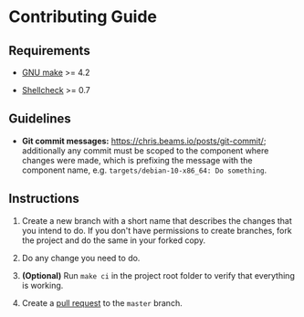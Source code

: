 # Contributing Guide

## Requirements

* [GNU make](https://www.gnu.org/software/make/) >= 4.2

* [Shellcheck](https://shellcheck.org/dl/) >= 0.7

## Guidelines

* **Git commit messages:** <https://chris.beams.io/posts/git-commit/>;
  additionally any commit must be scoped to the component where changes were
  made, which is prefixing the message with the component name, e.g.
  `targets/debian-10-x86_64: Do something`.

## Instructions

1. Create a new branch with a short name that describes the changes that you
   intend to do. If you don't have permissions to create branches, fork the
   project and do the same in your forked copy.

2. Do any change you need to do.

3. **(Optional)** Run `make ci` in the project root folder to verify that
   everything is working.

4. Create a [pull request](https://github.com/ntrrg/pish/compare) to the
   `master` branch.


